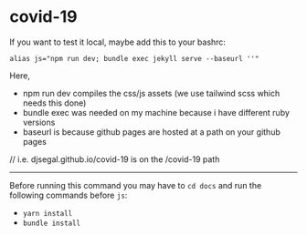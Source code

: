 # covid-19

If you want to test it local, maybe add this to your bashrc:
```
alias js="npm run dev; bundle exec jekyll serve --baseurl ''"
```

Here,
+ npm run dev compiles the css/js assets (we use tailwind scss which needs this done)
+ bundle exec was needed on my machine because i have different ruby versions
+ baseurl is because github pages are hosted at a path on your github pages

// i.e. djsegal.github.io/covid-19 is on the /covid-19 path

----

Before running this command you may have to `cd docs` and run the following commands before `js`:

+ `yarn install`
+ `bundle install`
